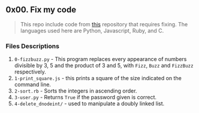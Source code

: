 ## 0x00. Fix my code
> This repo include code from [this](https://github.com/holbertonschool/0x00-Fix_My_Code_Challenge) repository that requires fixing.
> The languages used here are Python, Javascript, Ruby, and C.


### Files Descriptions
1. `0-fizzbuzz.py` - This program replaces every appearance of numbers divisible by 3, 5 and the product of 3 and 5, with `Fizz`, `Buzz` and `FizzBuzz` respectively.
2. `1-print_square.js` - this prints a square of the size indicated on the command line.
3. `2-sort.rb` - Sorts the integers in ascending order.
4. `3-user.py` - Returns `True` if the password given is correct.
5. `4-delete_dnodeint/` - used to manipulate a doubly linked list.
